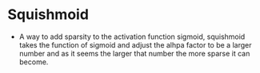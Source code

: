 # Squishmoid
- A way to add sparsity to the activation function sigmoid, squishmoid takes the function of sigmoid and adjust the alhpa factor to be a larger number and as it seems the larger that number the more sparse it can become. 


